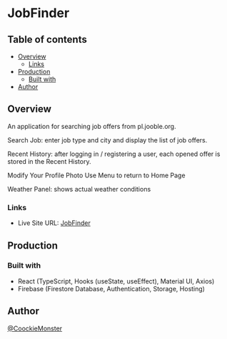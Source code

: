 # JobFinder

## Table of contents

- [Overview](#overview)
  - [Links](#links)
- [Production](production)
  - [Built with](#built-with)
- [Author](#author)


## Overview

An application for searching job offers from pl.jooble.org. 

Search Job: enter job type and city and display the list of job offers.

Recent History: after logging in / registering a user, each opened offer is stored in the Recent History.

Modify Your Profile Photo 
Use Menu to return to Home Page

Weather Panel: shows actual weather conditions

### Links

- Live Site URL: [JobFinder](https://jobfinder-app-d8a27.web.app)

## Production

### Built with

- React  (TypeScript, Hooks (useState, useEffect), Material UI, Axios)
- Firebase (Firestore Database, Authentication, Storage, Hosting)

## Author

[@CoockieMonster](mailto:grubysweter@gmail.com)
